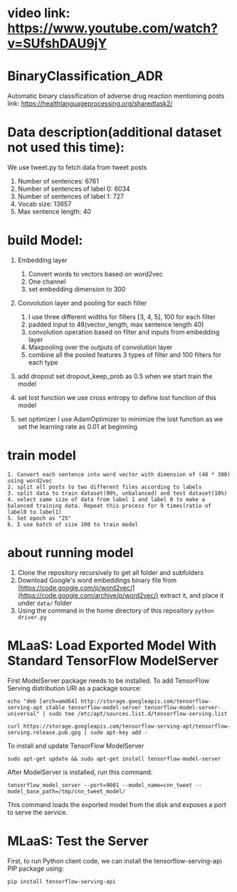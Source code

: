 # video link: https://www.youtube.com/watch?v=SUfshDAU9jY
# BinaryClassification_ADR
Automatic binary classification of adverse drug reaction mentioning posts
link: https://healthlanguageprocessing.org/sharedtask2/

# Data description(additional dataset not used this time):
We use tweet.py to fetch data from tweet posts
  1. Number of sentences:	6761
  2. Number of sentences of label 0:	6034
  3. Number of sentences of label 1:	727
  4. Vocab size:	13657
  5. Max sentence length:	40
# build Model:
1. Embedding layer
	1. Convert words to vectors based on word2vec
	2. One channel
	3. set embedding dimension to 300

2. Convolution layer and pooling for each filter
	1. I use three different widths for filters [3, 4, 5], 100 for each filter
	2. padded input to 48(vector_length, max sentence length 40)
	3. convolution operation based on filter and inputs from embedding layer 
	4. Maxpooling over the outputs of convolution layer
	5. combine all the pooled features 3 types of filter and 100 filters for each type

3. add dropout
	set dropout_keep_prob as 0.5 when we start train the model

4. set lost function
	we use cross entropy to define lost function of this model

5. set optimizer
	I use AdamOptimizer to minimize the lost function as we set the learning rate as 0.01 at beginning

# train model
	1. Convert each sentence into word vector with dimension of (48 * 300) using word2vec
	2. split all posts to two different files according to labels
	3. split data to train dataset(90%, unbalanced) and test dataset(10%)
	4. select same size of data from label 1 and label 0 to make a balanced training data. Repeat this process for 9 times(ratio of label0 to label1)
	5. Set epoch as "25"
	6. I use batch of size 100 to train model 
# about running model
1) Clone the repository recursively to get all folder and subfolders  
2) Download Google's word embeddings binary file from [https://code.google.com/p/word2vec/](https://code.google.com/archive/p/word2vec/) extract it, and place it under `data/` folder
3) Using the command in the home directory of this repository
		`python driver.py`

# MLaaS: Load Exported Model With Standard TensorFlow ModelServer
First ModelServer package needs to be installed.
To add TensorFlow Serving distribution URI as a package source:
```
echo "deb [arch=amd64] http://storage.googleapis.com/tensorflow-serving-apt stable tensorflow-model-server tensorflow-model-server-universal" | sudo tee /etc/apt/sources.list.d/tensorflow-serving.list
```
```
curl https://storage.googleapis.com/tensorflow-serving-apt/tensorflow-serving.release.pub.gpg | sudo apt-key add -
```
To install and update TensorFlow ModelServer
```
sudo apt-get update && sudo apt-get install tensorflow-model-server
```
After ModelServer is installed, run this command:
```
tensorflow_model_server --port=9001 --model_name=cnn_tweet --model_base_path=/tmp/cnn_tweet_model/
```
This command loads the exported model from the disk and exposes a port to serve the service.

# MLaaS: Test the Server
First, to run Python client code, we can install the tensorflow-serving-api PIP package using:
```
pip install tensorflow-serving-api
```
